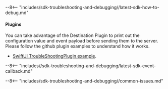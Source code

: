 --8<-- "includes/sdk-troubleshooting-and-debugging//latest-sdk-how-to-debug.md"

#### Plugins
You can take advantage of the Destination Plugin to print out the configuration value and event payload before sending them to the server. Please follow the github plugin examples to understand how it works. 
- [SwiftUI TroubleShootingPlugin example](https://github.com/amplitude/Amplitude-Swift/tree/main/Examples/AmplitudeSwiftUIExample/AmplitudeSwiftUIExample/ExamplePlugins/TroubleShootingPlugin.swift).

--8<-- "includes//sdk-troubleshooting-and-debugging/latest-sdk-event-callback.md"
 
--8<-- "includes/sdk-troubleshooting-and-debugging//common-issues.md"